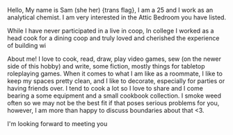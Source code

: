 Hello,
My name is Sam (she her) {trans flag}, I am a 25 and I work as an analytical chemist. I am very interested in the Attic Bedroom you have listed.

While I have never participated in a live in coop, In college I worked as a head cook for a dining coop and truly loved and cherished the experience of building wi


About me!
I love to cook, read, draw, play video games, sew (on the newer side of this hobby) and write, some fiction, mostly things for tabletop roleplaying games. When it comes to what I am like as a roommate, I like to keep my spaces pretty clean, and I like to decorate, especially for parties or having friends over. I tend to cook a lot so I love to share and I come bearing a some equipment and a small cookbook collection. I smoke weed often so we may not be the best fit if that poses serious problems for you, however, I am more than happy to discuss boundaries about that <3.

I'm looking forward to meeting you 